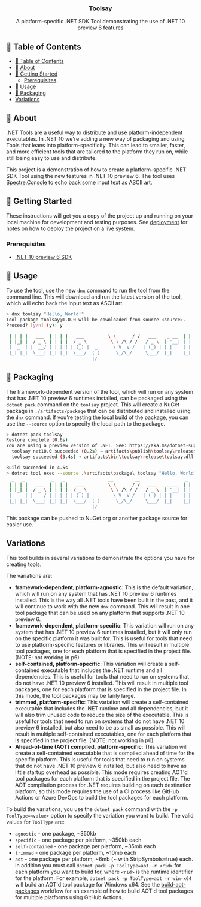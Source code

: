 <h3 align="center">Toolsay</h3>

<p align="center"> A platform-specific .NET SDK Tool demonstrating the use of .NET 10 preview 6 features
    <br> 
</p>

## 📝 Table of Contents

- [📝 Table of Contents](#-table-of-contents)
- [🧐 About ](#-about-)
- [🏁 Getting Started ](#-getting-started-)
  - [Prerequisites](#prerequisites)
- [🎈 Usage ](#-usage-)
- [🚀 Packaging ](#-packaging-)
- [Variations ](#variations-)

## 🧐 About <a name = "about"></a>

.NET Tools are a useful way to distribute and use platform-independent executables. 
In .NET 10 we're adding a new way of packaging and using Tools that leans into platform-specificity. 
This can lead to smaller, faster, and more efficient tools that are tailored to the platform they run on, while still being easy to use and distribute.

This project is a demonstration of how to create a platform-specific .NET SDK Tool using the new features in .NET 10 preview 6. The tool uses [Spectre.Console][spectre] to echo back some input text as ASCII art.

## 🏁 Getting Started <a name = "getting_started"></a>

These instructions will get you a copy of the project up and running on your local machine for development and testing purposes. See [deployment](#deployment) for notes on how to deploy the project on a live system.

### Prerequisites

* [.NET 10 preview 6 SDK][download-dotnet-10]


## 🎈 Usage <a name="usage"></a>

To use the tool, use the new `dnx` command to run the tool from the command line. This will download and run the latest version of the tool, which will echo back the input text as ASCII art.

```bash
> dnx toolsay "Hello, World!"
Tool package toolsay@1.0.0 will be downloaded from source <source>.
Proceed? [y/n] (y): y
  _   _          _   _                __        __                 _       _   _
 | | | |   ___  | | | |   ___         \ \      / /   ___    _ __  | |   __| | | |
 | |_| |  / _ \ | | | |  / _ \         \ \ /\ / /   / _ \  | '__| | |  / _` | | |
 |  _  | |  __/ | | | | | (_) |  _      \ V  V /   | (_) | | |    | | | (_| | |_|
 |_| |_|  \___| |_| |_|  \___/  ( )      \_/\_/     \___/  |_|    |_|  \__,_| (_)
                                |/
```

## 🚀 Packaging <a name = "deployment"></a>

The framework-dependent version of the tool, which will run on any system that has .NET 10 preview 6 runtimes installed, can be packaged using the `dotnet pack` command on the `toolsay` project. This will create a NuGet package in `./artifacts/package` that can be distributed and installed using the `dnx` command. If you're testing the local build of the package, you can use the `--source` option to specify the local path to the package.

```bash
> dotnet pack toolsay
Restore complete (0.6s)
You are using a preview version of .NET. See: https://aka.ms/dotnet-support-policy
  toolsay net10.0 succeeded (0.2s) → artifacts\publish\toolsay\release\
  toolsay succeeded (3.4s) → artifacts\bin\toolsay\release\toolsay.dll

Build succeeded in 4.5s
> dotnet tool exec --source .\artifacts\package\ toolsay "Hello, World!"
  _   _          _   _                __        __                 _       _   _
 | | | |   ___  | | | |   ___         \ \      / /   ___    _ __  | |   __| | | |
 | |_| |  / _ \ | | | |  / _ \         \ \ /\ / /   / _ \  | '__| | |  / _` | | |
 |  _  | |  __/ | | | | | (_) |  _      \ V  V /   | (_) | | |    | | | (_| | |_|
 |_| |_|  \___| |_| |_|  \___/  ( )      \_/\_/     \___/  |_|    |_|  \__,_| (_)
                                |/
```

This package can be pushed to NuGet.org or another package source for easier use.

## Variations <a name = "variations"></a>

This tool builds in several variations to demonstrate the options you have for creating tools.

The variations are:
* **framework-dependent, platform-agnostic**: This is the default variation, which will run on any system that has .NET 10 preview 6 runtimes installed. This is the way all .NET tools have been built in the past, and it will continue to work with the new `dnx` command. This will result in one tool package that can be used on any platform that supports .NET 10 preview 6.
* **framework-dependent, platform-specific**: This variation will run on any system that has .NET 10 preview 6 runtimes installed, but it will only run on the specific platform it was built for. This is useful for tools that need to use platform-specific features or libraries. This will result in multiple tool packages, one for each platform that is specified in the project file. (NOTE: not working in p6)
* **self-contained, platform-specific**: This variation will create a self-contained executable that includes the .NET runtime and all dependencies. This is useful for tools that need to run on systems that do not have .NET 10 preview 6 installed. This will result in multiple tool packages, one for each platform that is specified in the project file. In this mode, the tool packages may be fairly large.
* **trimmed, platform-specific**: This variation will create a self-contained executable that includes the .NET runtime and all dependencies, but it will also trim unused code to reduce the size of the executable. This is useful for tools that need to run on systems that do not have .NET 10 preview 6 installed, but also need to be as small as possible. This will result in multiple self-contained executables, one for each platform that is specified in the project file. (NOTE: not working in p6)
* **Ahead-of-time (AOT) compiled, platform-specific**: This variation will create a self-contained executable that is compiled ahead of time for the specific platform. This is useful for tools that need to run on systems that do not have .NET 10 preview 6 installed, but also need to have as little startup overhead as possible. This mode requires creating AOT'd tool packages for each platform that is specified in the project file. The AOT compilation process for .NET requires building on each destination platform, so this mode requires the use of a CI process like GitHub Actions or Azure DevOps to build the tool packages for each platform.

To build the variations, you use the `dotnet pack` command with the `-p ToolType=<value>` option to specify the variation you want to build. The valid values for `ToolType` are:

* `agnostic` - one package, ~350kb
* `specific` - one package per platform, ~350kb each
* `self-contained` - one package per platform, ~35mb each
* `trimmed` - one package per platform, ~10mb each
* `aot` - one package per platform, ~6mb (~ with StripSymbols=true) each. in addition you must call `dotnet pack -p ToolType=aot -r <rid>` for each platform you want to build for, where `<rid>` is the runtime identifier for the platform. For example, `dotnet pack -p ToolType=aot -r win-x64` will build an AOT'd tool package for Windows x64. See the [build-aot-packages](.github/workflows/build-aot-packages.yml) workflow for an example of how to build AOT'd tool packages for multiple platforms using GitHub Actions.

[spectre]: https://spectreconsole.net/
[download-dotnet-10]: https://dotnet.microsoft.com/en-us/download/dotnet/10.0